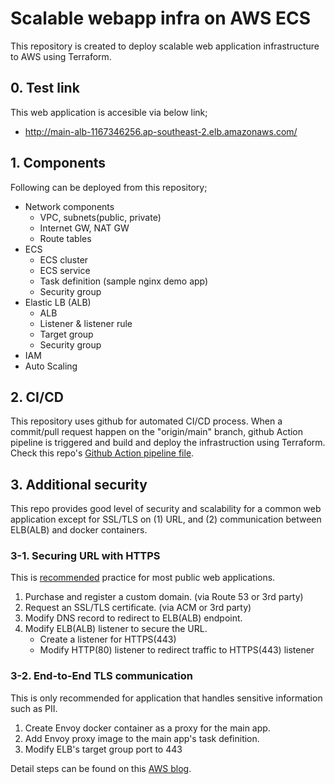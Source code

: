 # Scalable webapp infra on AWS ECS

This repository is created to deploy scalable web application infrastructure to AWS using Terraform.
## 0. Test link
This web application is accesible via below link;

- http://main-alb-1167346256.ap-southeast-2.elb.amazonaws.com/

## 1. Components

Following can be deployed from this repository;
- Network components
    - VPC, subnets(public, private)
    - Internet GW, NAT GW
    - Route tables
- ECS
    - ECS cluster
    - ECS service
    - Task definition (sample nginx demo app)
    - Security group
- Elastic LB (ALB)
    - ALB
    - Listener & listener rule
    - Target group
    - Security group
- IAM
- Auto Scaling

## 2. CI/CD 

This repository uses github for automated CI/CD process. When a commit/pull request happen on the "origin/main" branch, github Action pipeline is triggered and build and deploy the infrastruction using Terraform.
Check this repo's [Github Action pipeline file](.github/workflows/pipeline.yml).

## 3. Additional security

This repo provides good level of security and scalability for a common web application except for SSL/TLS on (1) URL, and (2) communication between ELB(ALB) and docker containers.

### 3-1. Securing URL with HTTPS

This is <u>recommended</u> practice for most public web applications.

1. Purchase and register a custom domain. (via Route 53 or 3rd party)
2. Request an SSL/TLS certificate. (via ACM or 3rd party)
3. Modify DNS record to redirect to ELB(ALB) endpoint.
4. Modify ELB(ALB) listener to secure the URL. 
    - Create a listener for HTTPS(443)
    - Modify HTTP(80) listener to redirect traffic to HTTPS(443) listener

### 3-2. End-to-End TLS communication

This is only recommended for application that handles sensitive information such as PII.

1. Create Envoy docker container as a proxy for the main app.
2. Add Envoy proxy image to the main app's task definition.
3. Modify ELB's target group port to 443

Detail steps can be found on this [AWS blog](https://aws.amazon.com/blogs/containers/maintaining-transport-layer-security-all-the-way-to-your-container-using-the-application-load-balancer-with-amazon-ecs-and-envoy/).
